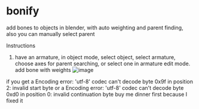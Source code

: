 # bonify
add bones to objects in blender, with auto weighting and parent finding, also you can manually select parent

Instructions
1. have an armature, 
in object mode, select object,
select armature, 
choose axes for parent searching, or select one in armature edit mode. 
add bone with weights
![image](https://github.com/user-attachments/assets/c41ee1a0-566d-4d28-b210-91ca1913ffbb)

if you get a Encoding error: 'utf-8' codec can't decode byte 0x9f in position 2: invalid start byte
or a Encoding error: 'utf-8' codec can't decode byte 0xd0 in position 0: invalid continuation byte
buy me dinner first because I fixed it
